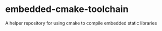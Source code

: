 # embedded-cmake-toolchain
A helper repository for using cmake to compile embedded static libraries
